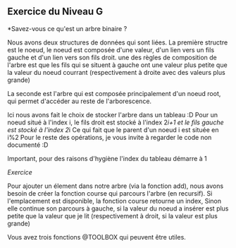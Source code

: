 ## Exercice du Niveau G

*Savez-vous ce qu'est un arbre binaire ?

Nous avons deux structures de données qui sont liées.
La première structre est le noeud,
 le noeud est composée d'une valeur, d'un lien vers un fils gauche et d'un lien vers son fils droit.
 une des règles de composition de l'arbre est que les fils qui se situent à gauche ont une valeur plus petite que la valeur du noeud courrant
 (respectivement à droite avec des valeurs plus grande)

La seconde est l'arbre qui est composée principalement d'un noeud root,
 qui permet d'accéder au reste de l'arborescence.

Ici nous avons fait le choix de stocker l'arbre dans un tableau :D
Pour un noeud situé à l'index i,
 le fils droit est stocké à l'index 2*i+1
 et le fils gauche est stocké à l'index 2*i
Ce qui fait que le parent d'un noeud i est située en i%2
Pour le reste des opérations, je vous invite à regarder le code non documenté :D

Important, pour des raisons d'hygiène l'index du tableau démarre à 1

*Exercice*

Pour ajouter un élement dans notre arbre (via la fonction add),
 nous avons besoin de créer la fonction course qui parcours l'arbre (en recursif).
 Si l'emplacement est disponible, la fonction course retourne un index,
 Sinon elle continue son parcours à gauche, si la valeur du noeud a insérer est plus petite que la valeur que je lit
 (respectivement à droit, si la valeur est plus grande)

Vous avez trois fonctions @TOOLBOX qui peuvent être utiles.
